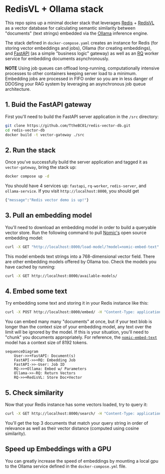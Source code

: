# RedisVL + Ollama stack

This repo spins up a minimal docker stack that leverages [Redis](https://redis.io/) + [RedisVL](https://redis.io/docs/latest/integrate/redisvl/) as a vector database for calculating semantic similarity between "documents" (text strings) embedded via the [Ollama](https://ollama.com/) inference engine.

The stack defined in `docker-compose.yaml` creates an instance for Redis (for storing vector embeddings and jobs), Ollama (for creating embeddings), and [FastAPI](https://fastapi.tiangolo.com/) (as a simple "business logic" gateway) as well as an [RQ](https://python-rq.org/) worker service for embedding documents asynchronously. 

**NOTE** Using job queues can offload long-running, computationally intensive processes to other containers keeping server load to a minimum. Embedding jobs are processed in FIFO order so you are in less danger of DDOSing your RAG system by leveraging an asynchronous job queue architecture.

## 1. Buid the FastAPI gateway

First you'll need to build the FastAPI server application in the `/src` directory:

```sh
git clone https://github.com/TtheBC01/redis-vector-db.git
cd redis-vector-db
docker build -t vector-gateway ./src
```

## 2. Run the stack

Once you've successfully build the server application and tagged it as `vector-gateway`, bring the stack up:

```sh
docker compose up -d
```

You should have 4 services up: `fastapi`, `rq-worker`, `redis-server`, and `ollama-service`. If you visit `http://localhost:8000`, you should get 

```sh
{"message":"Redis vector demo is up!"}
```

## 3. Pull an embedding model 

You'll need to download an embedding model in order to build a queryable vector store. Run the following command to pull [Nomic's](https://www.nomic.ai/) open source embedding model:

```sh
curl -X GET "http://localhost:8000/load-model/?model=nomic-embed-text"
```

This model embeds text strings into a 768-dimensional vector field. There are other embedding models offered by Ollama too. Check the models you have cached by running:

```sh
curl -X GET http://localhost:8000/available-models/
```

## 4. Embed some text

Try embedding some text and storing it in your Redis instance like this:

```sh
curl -X POST http://localhost:8000/embed/ -H "Content-Type: application/json" -d '{"payload": ["Paris is the capital of France.", "The dog ran after the cat.", "Mark Twain was not his real name."]}'
```

You can embed many many "documents" at once, but if your text blob is longer than the context size of your embedding model, any text over the limit will be ignored by the model. If this is your situation, you'll need to "chunk" you documents appropriately. For reference, the [`nomic-embed-text`](https://ollama.com/library/nomic-embed-text) model has a context size of 8192 tokens. 

```mermaid
sequenceDiagram
    User->>+FastAPI: Document(s)
    FastAPI->>+RQ: Embedding Job
    FastAPI->>-User: Job ID
    RQ->>+Ollama: Embed w/ Parameters
    Ollama->>-RQ: Return Vectors
    RQ->>+RedisVL: Store Doc+Vector
```

## 5. Check similarity

Now that your Redis instance has some vectors loaded, try to query it:

```sh
curl -X GET http://localhost:8000/search/ -H "Content-Type: application/json" -d '{"payload": "Where is Paris?"}'
```

You'll get the top 3 documents that match your query string in order of relevance as well as their vector distance (computed using cosine similarity).

## Speed up Embeddings with a GPU

You can greatly increase the speed of embeddings by mounting a local gpu to the Ollama service defined in the `docker-compose.yml` file. 